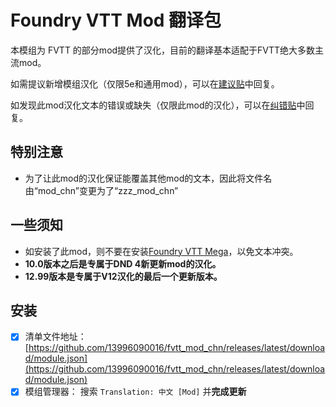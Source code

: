 # Foundry VTT Mod 翻译包

本模组为 FVTT 的部分mod提供了汉化，目前的翻译基本适配于FVTT绝大多数主流mod。

如需提议新增模组汉化（仅限5e和通用mod），可以在[建议贴](https://github.com/13996090016/fvtt_mod_chn/discussions/1)中回复。

如发现此mod汉化文本的错误或缺失（仅限此mod的汉化），可以在[纠错贴](https://github.com/13996090016/fvtt_mod_chn/discussions/2)中回复。

## 特别注意
- 为了让此mod的汉化保证能覆盖其他mod的文本，因此将文件名由“mod_chn”变更为了“zzz_mod_chn”
  
## 一些须知
- 如安装了此mod，则不要在安装[Foundry VTT Mega](https://github.com/fvtt-cn/mega_chn)，以免文本冲突。
- **10.0版本之后是专属于DND 4新更新mod的汉化。**
- **12.99版本是专属于V12汉化的最后一个更新版本。**

## 安装
- [x] 清单文件地址： [https://github.com/13996090016/fvtt_mod_chn/releases/latest/download/module.json](https://github.com/13996090016/fvtt_mod_chn/releases/latest/download/module.json)
- [x] 模组管理器： 搜索 `Translation: 中文 [Mod]` 并**完成更新**
